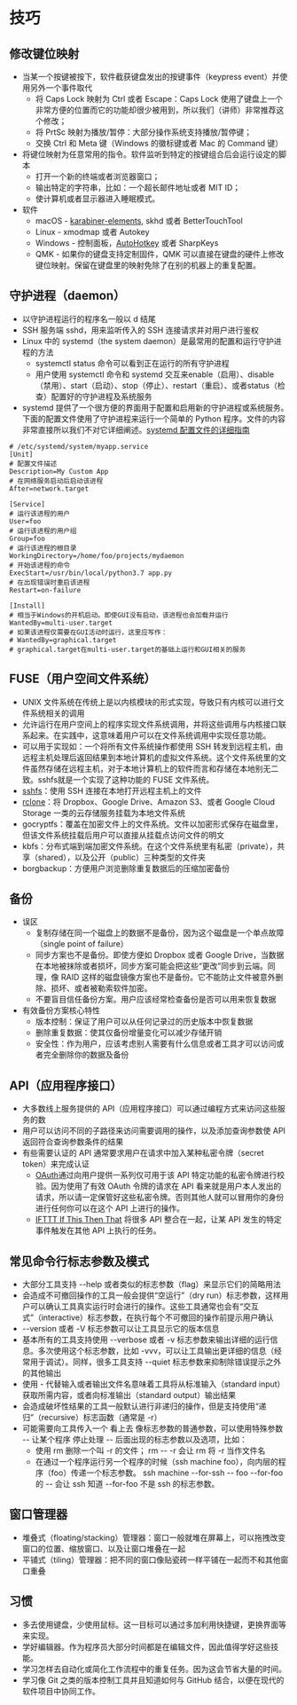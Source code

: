 # 技巧

## 修改键位映射

* 当某一个按键被按下，软件截获键盘发出的按键事件（keypress event）并使用另外一个事件取代
  - 将 Caps Lock 映射为 Ctrl 或者 Escape：Caps Lock 使用了键盘上一个非常方便的位置而它的功能却很少被用到，所以我们（讲师）非常推荐这个修改；
  - 将 PrtSc 映射为播放/暂停：大部分操作系统支持播放/暂停键；
  - 交换 Ctrl 和 Meta 键（Windows 的徽标键或者 Mac 的 Command 键）
* 将键位映射为任意常用的指令。软件监听到特定的按键组合后会运行设定的脚本
  - 打开一个新的终端或者浏览器窗口；
  - 输出特定的字符串，比如：一个超长邮件地址或者 MIT ID；
  - 使计算机或者显示器进入睡眠模式。
* 软件
    + macOS - [karabiner-elements](https://pqrs.org/osx/karabiner/), skhd 或者 BetterTouchTool
  - Linux - xmodmap 或者 Autokey
  - Windows - 控制面板，[AutoHotkey](https://www.autohotkey.com/) 或者 SharpKeys
  - QMK - 如果你的键盘支持定制固件，QMK 可以直接在键盘的硬件上修改键位映射。保留在键盘里的映射免除了在别的机器上的重复配置。

## 守护进程（daemon）

* 以守护进程运行的程序名一般以 d 结尾
* SSH 服务端 sshd，用来监听传入的 SSH 连接请求并对用户进行鉴权
* Linux 中的 systemd（the system daemon）是最常用的配置和运行守护进程的方法
  - systemctl status 命令可以看到正在运行的所有守护进程
  - 用户使用 systemctl 命令和 systemd 交互来enable（启用）、disable（禁用）、start（启动）、stop（停止）、restart（重启）、或者status（检查）配置好的守护进程及系统服务
* systemd 提供了一个很方便的界面用于配置和启用新的守护进程或系统服务。下面的配置文件使用了守护进程来运行一个简单的 Python 程序。文件的内容非常直接所以我们不对它详细阐述。[systemd 配置文件的详细指南](https://www.freedesktop.org/software/systemd/man/systemd.service.html)

```
# /etc/systemd/system/myapp.service
[Unit]
# 配置文件描述
Description=My Custom App
# 在网络服务启动后启动该进程
After=network.target

[Service]
# 运行该进程的用户
User=foo
# 运行该进程的用户组
Group=foo
# 运行该进程的根目录
WorkingDirectory=/home/foo/projects/mydaemon
# 开始该进程的命令
ExecStart=/usr/bin/local/python3.7 app.py
# 在出现错误时重启该进程
Restart=on-failure

[Install]
# 相当于Windows的开机启动。即使GUI没有启动，该进程也会加载并运行
WantedBy=multi-user.target
# 如果该进程仅需要在GUI活动时运行，这里应写作：
# WantedBy=graphical.target
# graphical.target在multi-user.target的基础上运行和GUI相关的服务
```

## FUSE（用户空间文件系统）

* UNIX 文件系统在传统上是以内核模块的形式实现，导致只有内核可以进行文件系统相关的调用
* 允许运行在用户空间上的程序实现文件系统调用，并将这些调用与内核接口联系起来。在实践中，这意味着用户可以在文件系统调用中实现任意功能。
* 可以用于实现如：一个将所有文件系统操作都使用 SSH 转发到远程主机，由远程主机处理后返回结果到本地计算机的虚拟文件系统。这个文件系统里的文件虽然存储在远程主机，对于本地计算机上的软件而言和存储在本地别无二致。sshfs就是一个实现了这种功能的 FUSE 文件系统。
* [sshfs](https://github.com/libfuse/sshfs)：使用 SSH 连接在本地打开远程主机上的文件
* [rclone](https://rclone.org/commands/rclone_mount/)：将 Dropbox、Google Drive、Amazon S3、或者 Google Cloud Storage 一类的云存储服务挂载为本地文件系统
* gocryptfs：覆盖在加密文件上的文件系统。文件以加密形式保存在磁盘里，但该文件系统挂载后用户可以直接从挂载点访问文件的明文
* kbfs：分布式端到端加密文件系统。在这个文件系统里有私密（private），共享（shared），以及公开（public）三种类型的文件夹
* borgbackup：方便用户浏览删除重复数据后的压缩加密备份

## 备份

* 误区
  - 复制存储在同一个磁盘上的数据不是备份，因为这个磁盘是一个单点故障（single point of failure）
  - 同步方案也不是备份。即使方便如 Dropbox 或者 Google Drive，当数据在本地被抹除或者损坏，同步方案可能会把这些“更改”同步到云端。同理，像 RAID 这样的磁盘镜像方案也不是备份。它不能防止文件被意外删除、损坏、或者被勒索软件加密。
  - 不要盲目信任备份方案。用户应该经常检查备份是否可以用来恢复数据
* 有效备份方案核心特性
  - 版本控制：保证了用户可以从任何记录过的历史版本中恢复数据
  - 删除重复数据：使其仅备份增量变化可以减少存储开销
  - 安全性：作为用户，应该考虑别人需要有什么信息或者工具才可以访问或者完全删除你的数据及备份

## API（应用程序接口）

* 大多数线上服务提供的 API（应用程序接口）可以通过编程方式来访问这些服务的数
* 用户可以访问不同的子路径来访问需要调用的操作，以及添加查询参数使 API 返回符合查询参数条件的结果
* 有些需要认证的 API 通常要求用户在请求中加入某种私密令牌（secret token）来完成认证
  - [OAuth](https://www.oauth.com/)通过向用户提供一系列仅可用于该 API 特定功能的私密令牌进行校验。因为使用了有效 OAuth 令牌的请求在 API 看来就是用户本人发出的请求，所以请一定保管好这些私密令牌。否则其他人就可以冒用你的身份进行任何你可以在这个 API 上进行的操作。
  - [IFTTT If This Then That](https://ifttt.com/) 将很多 API 整合在一起，让某 API 发生的特定事件触发在其他 API 上执行的任务。

## 常见命令行标志参数及模式

* 大部分工具支持 --help 或者类似的标志参数（flag）来显示它们的简略用法
* 会造成不可撤回操作的工具一般会提供“空运行”（dry run）标志参数，这样用户可以确认工具真实运行时会进行的操作。这些工具通常也会有“交互式”（interactive）标志参数，在执行每个不可撤回的操作前提示用户确认
* --version 或者 -V 标志参数可以让工具显示它的版本信息
* 基本所有的工具支持使用 --verbose 或者 -v 标志参数来输出详细的运行信息。多次使用这个标志参数，比如 -vvv，可以让工具输出更详细的信息（经常用于调试）。同样，很多工具支持 --quiet 标志参数来抑制除错误提示之外的其他输出
* 使用 - 代替输入或者输出文件名意味着工具将从标准输入（standard input）获取所需内容，或者向标准输出（standard output）输出结果
* 会造成破坏性结果的工具一般默认进行非递归的操作，但是支持使用“递归”（recursive）标志函数（通常是 -r）
* 可能需要向工具传入一个 看上去 像标志参数的普通参数，可以使用特殊参数 -- 让某个程序 停止处理 -- 后面出现的标志参数以及选项，比如：
  - 使用 rm 删除一个叫 -r 的文件； rm -- -r 会让 rm 将 -r 当作文件名
  - 在通过一个程序运行另一个程序的时候（ssh machine foo），向内层的程序（foo）传递一个标志参数。 ssh machine --for-ssh -- foo --for-foo 的 -- 会让 ssh 知道 --for-foo 不是 ssh 的标志参数。

## 窗口管理器

* 堆叠式（floating/stacking）管理器：窗口一般就堆在屏幕上，可以拖拽改变窗口的位置、缩放窗口、以及让窗口堆叠在一起
* 平铺式（tiling）管理器：把不同的窗口像贴瓷砖一样平铺在一起而不和其他窗口重叠

## 习惯

* 多去使用键盘，少使用鼠标。这一目标可以通过多加利用快捷键，更换界面等来实现。
* 学好编辑器。作为程序员大部分时间都是在编辑文件，因此值得学好这些技能。
* 学习怎样去自动化或简化工作流程中的重复任务。因为这会节省大量的时间。
* 学习像 Git 之类的版本控制工具并且知道如何与 GitHub 结合，以便在现代的软件项目中协同工作。
